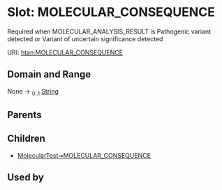 
# Slot: MOLECULAR_CONSEQUENCE

Required when MOLECULAR_ANALYSIS_RESULT is Pathogenic variant detected or Variant of uncertain significance detected

URI: [htan:MOLECULAR_CONSEQUENCE](https://w3id.org/htan/MOLECULAR_CONSEQUENCE)


## Domain and Range

None &#8594;  <sub>0..1</sub> [String](types/String.md)

## Parents


## Children

 *  [MolecularTest➞MOLECULAR_CONSEQUENCE](MolecularTest_MOLECULAR_CONSEQUENCE.md)

## Used by

